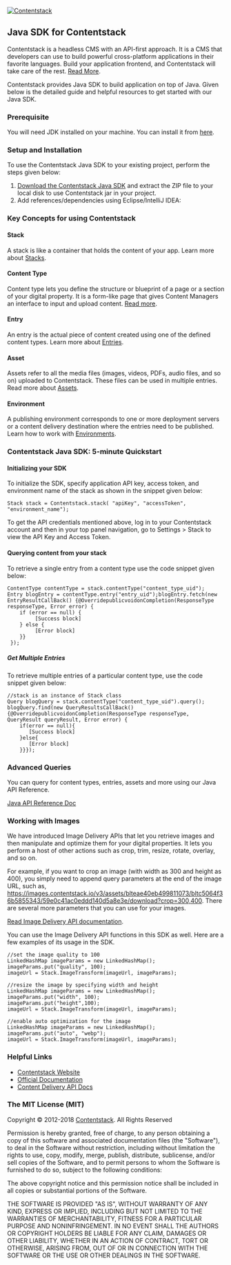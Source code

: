 [![Contentstack](https://www.contentstack.com/docs/static/images/contentstack.png)](https://www.contentstack.com/)

## Java SDK for Contentstack

Contentstack is a headless CMS with an API-first approach. It is a CMS that developers can use to build powerful cross-platform applications in their favorite languages. Build your application frontend, and Contentstack will take care of the rest. [Read More](https://www.contentstack.com/).

Contentstack provides Java SDK to build application on top of Java. Given below is the detailed guide and helpful resources to get started with our Java SDK.


### Prerequisite

You will need JDK installed on your machine. You can install it from [here](http://www.oracle.com/technetwork/java/javase/downloads/jdk9-downloads-3848520.html).

### Setup and Installation

To use the Contentstack Java SDK to your existing project, perform the steps given below:

1. [Download the Contentstack Java SDK](https://www.contentstack.com/docs/platforms/java/java_sdk_latest
) and extract the ZIP file to your local disk to use Contentstack jar in your project.
2. Add references/dependencies using Eclipse/IntelliJ IDEA:


### Key Concepts for using Contentstack

#### Stack

A stack is like a container that holds the content of your app. Learn more about [Stacks](https://www.contentstack.com/docs/guide/stack).

#### Content Type

Content type lets you define the structure or blueprint of a page or a section of your digital property. It is a form-like page that gives Content Managers an interface to input and upload content. [Read more](https://www.contentstack.com/docs/guide/content-types).

#### Entry

An entry is the actual piece of content created using one of the defined content types. Learn more about [Entries](https://www.contentstack.com/docs/guide/content-management#working-with-entries).

#### Asset

Assets refer to all the media files (images, videos, PDFs, audio files, and so on) uploaded to Contentstack. These files can be used in multiple entries. Read more about [Assets](https://www.contentstack.com/docs/guide/content-management#working-with-assets).

#### Environment

A publishing environment corresponds to one or more deployment servers or a content delivery destination where the entries need to be published. Learn how to work with [Environments](https://www.contentstack.com/docs/guide/environments).



### Contentstack Java SDK: 5-minute Quickstart

#### Initializing your SDK

To initialize the SDK, specify application  API key, access token, and environment name of the stack as shown in the snippet given below:
```
Stack stack = Contentstack.stack( "apiKey", "accessToken", "environment_name");
```
To get the API credentials mentioned above, log in to your Contentstack account and then in your top panel navigation, go to Settings &gt; Stack to view the API Key and Access Token.



#### Querying content from your stack

To retrieve a single entry from a content type use the code snippet given below:

```
ContentType contentType = stack.contentType("content_type_uid");
Entry blogEntry = contentType.entry("entry_uid");blogEntry.fetch(new EntryResultCallBack() {@OverridepublicvoidonCompletion(ResponseType responseType, Error error) {
    if (error == null) {
         [Success block]
    } else {
         [Error block]
    }}
 });
  ```
##### Get Multiple Entries

To retrieve multiple entries of a particular content type, use the code snippet given below:

```
//stack is an instance of Stack class
Query blogQuery = stack.contentType("content_type_uid").query();
blogQuery.find(new QueryResultsCallBack() {@OverridepublicvoidonCompletion(ResponseType responseType, QueryResult queryResult, Error error) {
    if(error == null){
       [Success block]
    }else{
       [Error block]
    }}});
  ```


### Advanced Queries

You can query for content types, entries, assets and more using our Java API Reference.

[Java API Reference Doc](https://www.contentstack.com/docs/platforms/java/api-reference/)

### Working with Images

We have introduced Image Delivery APIs that let you retrieve images and then manipulate and optimize them for your digital properties. It lets you perform a host of other actions such as crop, trim, resize, rotate, overlay, and so on.

For example, if you want to crop an image (with width as 300 and height as 400), you simply need to append query parameters at the end of the image URL, such as, https://images.contentstack.io/v3/assets/blteae40eb499811073/bltc5064f36b5855343/59e0c41ac0eddd140d5a8e3e/download?crop=300,400. There are several more parameters that you can use for your images.

[Read Image Delivery API documentation](https://www.contentstack.com/docs/apis/image-delivery-api/).

You can use the Image Delivery API functions in this SDK as well. Here are a few examples of its usage in the SDK.
```
//set the image quality to 100
LinkedHashMap imageParams = new LinkedHashMap();
imageParams.put("quality", 100);
imageUrl = Stack.ImageTransform(imageUrl, imageParams);

//resize the image by specifying width and height
LinkedHashMap imageParams = new LinkedHashMap();
imageParams.put("width", 100);
imageParams.put("height",100);
imageUrl = Stack.ImageTransform(imageUrl, imageParams);

//enable auto optimization for the image
LinkedHashMap imageParams = new LinkedHashMap();
imageParams.put("auto", "webp");
imageUrl = Stack.ImageTransform(imageUrl, imageParams);
```



### Helpful Links

- [Contentstack Website](https://www.contentstack.com)
- [Official Documentation](https://contentstack.com/docs)
- [Content Delivery API Docs](https://contentstack.com/docs/apis/content-delivery-api/)


### The MIT License (MIT)

Copyright © 2012-2018 [Contentstack](https://www.contentstack.com/). All Rights Reserved

Permission is hereby granted, free of charge, to any person obtaining a copy of this software and associated documentation files (the "Software"), to deal in the Software without restriction, including without limitation the rights to use, copy, modify, merge, publish, distribute, sublicense, and/or sell copies of the Software, and to permit persons to whom the Software is furnished to do so, subject to the following conditions:

The above copyright notice and this permission notice shall be included in all copies or substantial portions of the Software.

THE SOFTWARE IS PROVIDED "AS IS", WITHOUT WARRANTY OF ANY KIND, EXPRESS OR IMPLIED, INCLUDING BUT NOT LIMITED TO THE WARRANTIES OF MERCHANTABILITY, FITNESS FOR A PARTICULAR PURPOSE AND NONINFRINGEMENT. IN NO EVENT SHALL THE AUTHORS OR COPYRIGHT HOLDERS BE LIABLE FOR ANY CLAIM, DAMAGES OR OTHER LIABILITY, WHETHER IN AN ACTION OF CONTRACT, TORT OR OTHERWISE, ARISING FROM, OUT OF OR IN CONNECTION WITH THE SOFTWARE OR THE USE OR OTHER DEALINGS IN THE SOFTWARE.
